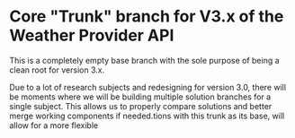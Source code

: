 # Core "Trunk" branch for V3.x of the Weather Provider API

This is a completely empty base branch with the sole purpose of being a clean root for version 3.x.

Due to a lot of research subjects and redesigning for version 3.0, there will be moments where we will be building 
multiple solution branches for a single subject. This allows us to properly compare solutions and better merge working 
components if needed.tions with this trunk as its base, will allow for a more flexible   